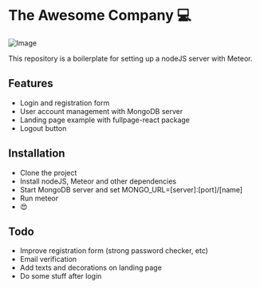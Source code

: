 
# The Awesome Company 💻

![Image](./public/images/screenshot.png?raw=true)


This repository is a boilerplate for setting up a nodeJS server with Meteor.



## Features

- Login and registration form
- User account management with MongoDB server
- Landing page example with fullpage-react package
- Logout button

## Installation

- Clone the project
- Install nodeJS, Meteor and other dependencies
- Start MongoDB server and set MONGO_URL=[server]:[port]/[name]
- Run meteor
- 😍

## Todo

- Improve registration form (strong password checker, etc)
- Email verification
- Add texts and decorations on landing page
- Do some stuff after login